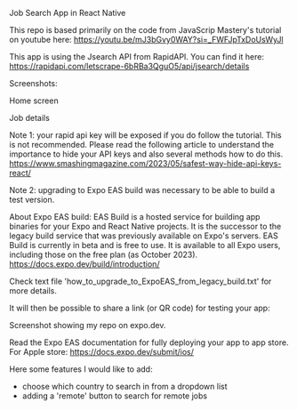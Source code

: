 Job Search App in React Native

This repo is based primarily on the code from JavaScrip Mastery's tutorial on youtube here:
https://youtu.be/mJ3bGvy0WAY?si=_FWFJpTxDoUsWyJl

This app is using the Jsearch API from RapidAPI. You can find it here:
https://rapidapi.com/letscrape-6bRBa3QguO5/api/jsearch/details

Screenshots:

Home screen

Job details

Note 1: your rapid api key will be exposed if you do follow the tutorial. This is not recommended. Please read the following article to understand the importance to hide your API keys and also several methods how to do this.
https://www.smashingmagazine.com/2023/05/safest-way-hide-api-keys-react/

Note 2: upgrading to Expo EAS build was necessary to be able to build a test version.

About Expo EAS build:
EAS Build is a hosted service for building app binaries for your Expo and React Native projects. It is the successor to the legacy build service that was previously available on Expo's servers. EAS Build is currently in beta and is free to use. It is available to all Expo users, including those on the free plan (as October 2023).
https://docs.expo.dev/build/introduction/

Check text file 'how_to_upgrade_to_ExpoEAS_from_legacy_build.txt' for more details.

It will then be possible to share a link (or QR code) for testing your app:

Screenshot showing my repo on expo.dev.

Read the Expo EAS documentation for fully deploying your app to app store.
For Apple store:
https://docs.expo.dev/submit/ios/


Here some features I would like to add:
- choose which country to search in from a dropdown list
- adding a 'remote' button to search for remote jobs
